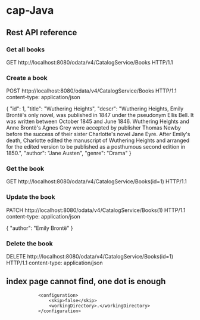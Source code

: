 # cap-Java

## Rest API reference
### Get all books
GET http://localhost:8080/odata/v4/CatalogService/Books HTTP/1.1
### Create a book
POST http://localhost:8080/odata/v4/CatalogService/Books HTTP/1.1
content-type: application/json

{
  "id": 1,
  "title": "Wuthering Heights",
  "descr": "Wuthering Heights, Emily Brontë's only novel, was published in 1847 under the pseudonym Ellis Bell. It was written between October 1845 and June 1846. Wuthering Heights and Anne Brontë's Agnes Grey were accepted by publisher Thomas Newby before the success of their sister Charlotte's novel Jane Eyre. After Emily's death, Charlotte edited the manuscript of Wuthering Heights and arranged for the edited version to be published as a posthumous second edition in 1850.",
  "author": "Jane Austen",
  "genre": "Drama"
}
### Get the book
GET http://localhost:8080/odata/v4/CatalogService/Books(id=1) HTTP/1.1
### Update the book
PATCH http://localhost:8080/odata/v4/CatalogService/Books(1) HTTP/1.1
content-type: application/json

{
  "author": "Emily Brontë"
}
### Delete the book
DELETE http://localhost:8080/odata/v4/CatalogService/Books(id=1) HTTP/1.1
content-type: application/json

## index page cannot find, one dot is enough
 				<configuration>
					<skip>false</skip>
					<workingDirectory>.</workingDirectory>
				</configuration>

